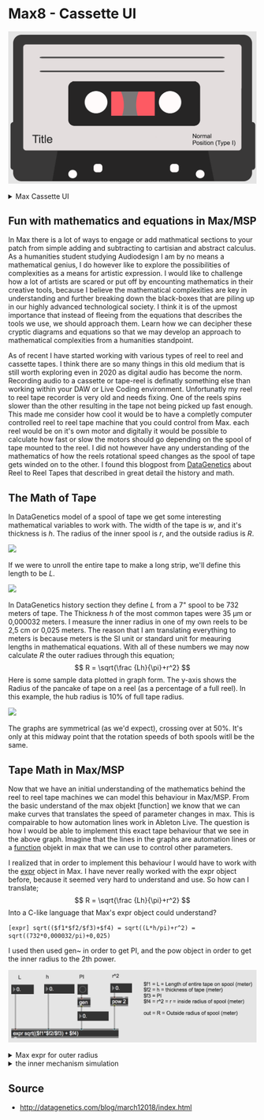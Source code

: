 # Max8 - Cassette UI

![](./media/cassette.png)

<details>
  <summary>Max Cassette UI</summary>
<pre><code>
----------begin_max5_patcher----------
6298.3oc68rsiiajcOOyWAgv9fs21Zp6WLP.RPdx.aRFjrHuXuY.aI1poMkn
BE03Y7h0e6oJVjRTpoDKQcJJ0yDaLcqljhGdteoN0g+829lIOl+ojMSh9gne
J5Mu4u+127lpCYOvap+62LYY7mlkEuo5xlrJ42xe7Wl7f6TkIepr5vY4wyWl
rYSjDIaN4psKSWkkTV8Ew0Gbcb4rmSWs3CEIyJc.lSoSk7GhnxonGhTT6OIj
onn+19aT91xiuStCU940ItayjI69BoyqdnLOneOah8P+i29V6Od.HjTvUWJR
JP5oFbDSC.NRuSvQr1gW3.fijPfiLE4h4iUBoTT.PQ7PPwY4KWlrp7E33+V7
mh9uSKJ2FmEUFuNIZYrEUR94U+7p+07sYyidLIZVddVT5SQkOmzbQFDNYi6.
oFJxhn7mhhidb6SOkTDsNK9yOFO6WsmKo5Lq9bzhzOlrJ5ozrjne3aadNxLf
ZV91UUOLhFxYQxFyyZbYZ9pOz+UzV4wRn4ZTkJD2Q7ksH6s+dsI7dK45zKEr
JtaWP3PFKpCkP9fTCWGuJIaROnufMkRoZgjRTHIlqYlmUBZJkP4DAQi4BMWp
dvRnvLLgP0HIyXJFQsjsobvHTlmgoBDRIvTlfi0BCCgwISUG+jfIpJRo8W6f
9lmicp.3yRUKLhEySl29BOfPianWKymmz9KFuZQV0AHRKGzcvGWLKOKunlQa
enPS0JFESkDNSiLHQmGBef7U957hFhlQLLPbZlgSqkXjFoLzRIhgjmlSqQLt
hHoJkTPYfyooUZaBAcGeLPrSzWtrSpZpPynRJ1PG4ZC4yPQU7oZtBKYlynMp
p1Pev5oDlgOxkRCaGSQXiiEi8GFVQ3Ht.IEHH0hMZrl6JQnnTACojDyykzva
0JEWaL0n4DlPeB99fXyL0vYyVqZUrQjzwVen5PbyiKxPBMJEJQmG51vzwujo
aLY+RhK0bkziYCAjqy3UZzR0I0nGFmU9UBmUvot3PXNJmgOiwDNUHjDq9rwq
L1nHCWXIFAkoXpRxDTJQZEJLXNSgFN+iR5hAJ9ZQ0zkZRCCDyc+BTVV+tMGH
Sh+E.S5TYq7WSMzidXdVejFJqjncgpa+ICAHqSIDSYBi6YSpulfnMTJCEvpy
W4fF8B30eJALZCN8T9pxMo+dEaxl7XfDvoL1Tr4Qlv4DrIzBs1FVnnRNmoES
EBswQrIBRNAgv1X2gTzmXBd8EzOySDevdaDcQTwWih.gqpxUQyvXoM6E6gZq
bv57P2BqUcyLcDxvyLoU7MS.LSkFaBXi1GUPwF2bvxLQeAvLOkUs+87hkwY+
7p2muI0Bgnu4u940IQ+X2UIgzaURHmWdwjPQKCjXhnRPg.oERrq5Wxpasgj9
BHzuMQptKahXQvrIxTpoJJxDkMhahpFos0ZV478SpLtSHPl2rAUrPn1wAf5J
T4WrIJarjMp7HD1wiL4mCLOR7EKORJpW6hp.bCAWgip0bjAtjST9WtkbpY0W
BFWB6ph.SEZlD6KVlDUpLQkXbUWmJOq5uTXPKcfrijYjdTLWxkxzdNuH82M9
xiy9v7T6SvQOxGvToekTpAotijIa32hofytqCW2GSmjqRqj7UBCjpcwHTyyX
HF7Ls9MkNLdD9qrBxpvt.EISY3ixIFaK9AbI.YfD2shbHXia7pxCVc.GiX4O
JQ6+S14gtErLh1jjpBI3XDivjZsh2hAxCNCTSFiZTQzeMyNEZtSsrC1oJDEo
Bd9m5qY9GaO+SQUBsz3nBwPHR0BBCJCrIQbvKVBQ9UBGjWqCzUShfwU02PxM
4W7pyDJDURoU0gYxSbHJATdVbYYw1zlmc6e4Xkuf6coMdnKzdFwUTLalbTl1
HdxnJitoDCYCkRPStiPchaw2n7J9JESfs6Yw5gfrK2lUltIKcdRQuYR3VmYi
ATGGTOEKvTDAoXZayzwr8PmGVUmYRxddbYbuZslDxa+8azQ1jTZtXCVzXly8
TcvZn1QuQRoUO+Ro105qUwbevC7gjexII+ObRVvNq0qiKhWlTlT7gjUwO5zy
GxJCX6u23EIuXMYvcJ7QNC5y4U3MQ4T7z0UTCJgOwPD9xR+XxzJbp9V9w3hU
F51gm7mv+s9bdnHUniqwsYte5iC9czy+qx70WbehiDxpEU20Wuc.1iM4e8BX
jyIf0Fqb34j2mE+4luxl3OlL+CV6YoOtsLY+m1Tyhp4QV1P11j7mZNbywODp
aWV+3ZtZr8Q17axtG6Ct3r7UKNGe8fKdYslMtiys4YiesWdm551zPOItSUIY
17qKTLsLewh880g26GDtKHBjaCgPXM+7R03RsKaZmRCHnM2bhcZvh3xj+3Rs
3rC+kU9Kn5g5taSpQ3I6DjfAsaCFFCk3Pj.xPQ56YF5N7OjLTjLbNR7KEjqv
Kx6i2tI4xci35HrS6F4pcafDeA4130gOiSE3lUAJRhPmU4y1RI6dh+WJRi2m
8bGpktH5Tpp1Xg2zrA.se0z7N6yE5TDzDEFjDErfDRhhXrHJDDjTEAl0hp3Z
DB.oJxwhpfUPRU3LQHoJJ.oJmwcdj5hSIrVGgU4Hm4Zu1y3OWcVGOm5ecSTF
VsJNqLAGRYBljGNYB59mzfqofAkpfwsoJDfoJ3whp.pnBgDPWMTDYrHJZHIJ
TWy.DJhBM71Tssr7eLPSpZ25GPY8XQkzSFRF6mOFuZwIHBrI20wkpP7Wt.KJ
MJHAjwdUFkpPQFORD80YLqX6pvcJhD3AqQdcFBKFY2H8iEQBR+zlmjG2uzSd
uJhcp3TusHQC0p6Ys2RTjQr3bWdz7cSRbcV1nFauZXywmAIGf4UcFfBIBJmG
OVKqW.xjQqzilkAA60YdMZxoCUA3rbHB9qxrbjrwKTEg3UYNOJwHRhjgOCn3
G27GQ3oWtuY5KICZkaitqBvZFQDpg3w4orb6hQriLVrL9fg3ku3amZFFySxP
5RRLVqT32cRQ.xEJBzrto8lU7fjAjnI23b+6L.LMkD7JAPj3Ifp0GgFfReGC
MAL1U9GFdnbbiNZb4IPZxsTo+D3qaMwkrvnzKoijR+lUwq27bd4vz86jx3LG
JUgPRfM4l6zqovex.5liKukR7X2XBEivA0wFWbO6XCWOOjPr.5Jiyto7YAs1
nsiOSgiOa9hySlktLNacV7LW+iP6f.reaqDZY.WeCO.o.GIh65DZY.LpQ3PN
Fc2b41yTt1jV51Ittd85hFaTDxsVNF2BCtIxwiUECe2fkicjHlnoW3AWNdX6
JAPiMswnMAqBUznCqMTATT2MA.k3PF9I90P3m6nE0ghGf.NkPZYtH20OoQaV
mjL+rSTK+KJNqZeIHwsV7cJ8Rrci02Va20acSoazIEnXMw66swPKPOKNKwtQ
kHb6O0TAiFgOwZ7H5mtHbazbLC3I2uVbuKZahMrZahpICWzldSEswtoNmPiC
pnM90lncCcodzu.snsRCon8ykkq+g28N6tXbQxpjxzYalZt128XV9h2sLtX1
yXBBqdW5p4IeZ5ykKy.xxNk6d8qPa8Jj3Bk+UpIgl8iPQDN5xstIcJ2tMHKV
h.VDPbSU74tLpHNSW5vDjFVca8oMPNecjqB2VKFdNOERk+Jbdx.UckUCMK5.
xmFqf7kGz2E88W9dHlocYP4LUO78P7o1.bDhbL6cD2XyjwBZaCQfuflCCcsy
ZY995gDJzcr1SpeejjRFfDrnEO2UFOPkfwjIiIK0kejaJxGJVJB779gympqB
rBTPUgQrwp+ulkkDWb4i1AQ03Of61cFTNruw5Pb.c6rN9WiRidZ.SuBWo1qm
hgXfQQAfn3r7rrnmSxxxmLPw4F849XjLuZZytwX4gauWyAMOFmYu8lXLPMuU
jIU6F5Yoap2Jzhwd5Jzrqoq2RRvuY7Inwp58lacQtsq4Gp2LJR0paNGfVwYL
8g.Uyvj2aRQDwtUSNgyatGnqK5YMYnpGVVdKMjSIAfG1tTbf9xIHWiB5ZXnP
UWH48qubB2UtZgNjD.9X03bySxh+bD9xUpo0SQTsiNv.WoFKgcmiMTLrVOF3
QQEVxmbyiHiHboYTOqwfMhLLUbGDQVs5JioBPDYX5fDQMQtXmfIWpkGZCCBc
cgRbZMNxXszoa+8zAkWbCIvU5UtpZbldF1I8rzfG1+6S5bkfCPjEnAEWQMxW
WYDUviq.ytOR2nwiKkD3zMv6acfad5Fmoptl+ixGf0iJGXXT8aUyATYWInq6
pjhmxIWtzfj3vCYqlA5BwCXaMh+mKGIXppUFyMRSHC.GzDHQg2+iWNFPvsv.
zP3BJPWpyAnPP1iACoyA0HHQf+x.zDjWGBfk5aa6y3zBjUq3TnxjRMVU5ec9
uEMfJ86nAMlyBPS+o.sEc+SOgi9mh9K1+krZQ4yQ4OEYttzhjnx30IQU8QSd
dVz2TQp+1ed0e5Ih4pe17uxmSm8qqLYvX+RUWcqKhZtf2+i1OwLexXT09Sy+
RWsIcdRTQ77zsUewit8+7JCsvbc+ml+8ers7bWbmM2vkK05jTw04+5VjQk7R
T7TiYZC0VpcZYAHqA3G3.vYfwg5MMYIIHVXFMCLKRFLyu17xvqgwYZyT0A60
3jhiiQ9ozrjOlTr4voQ5alDudcqCe3j3bY7u3d6Bn1M9KMHr6P6GdlEIeben
16NpsslRKMjfsEtMD8m1se+qm00Eq1lVcmZlelMORUr.6Fody53Ytu77Mqmt
mvag4t8QMq0akHk6msFS61WRBY4y90ixOHecxpzUGOhV2c54IOEuMq7CGrco
IS677OU+L14I6b6f+lIKJRmmux9Pb.uvd3FvYWfmJL6.jo5JVEutiurKKoSb
xMFjb6lGiKrrpZcBRyIKMFmO7T69dYIOUVe50oqVcDUrLe8oOYQ5hmOy28wb
yIWdt6c0Y17gsqbm8CFohxOXyH7vqKNKqVS8va+mhWkZrXkTl5XADztS5rK7
7lYElzgO.ecm4icbl4Fo7YI+V57xmcumLZwuMWd55FgnI63xySWjro7viUFu
XygGYS4mcD8VGZ6i0ZwenLY45LCVb3EXzOR2Tt447eaS8E1Hn0l.3RT9mbJ0
6zpaa16fieNyeGEiUZ6CefUPTqSz43uqQldWrxsLCdZSg8TMvisF5h0p0T4s
wtOvDBaLO3SRKv9PKp2afbOnEntQVVWH6dSF1vrNgfP0Ck87cSE1jusXVCs1
QVeH5vGPireY5pcFP+olmnpqqyGqgWKFvhGoNkSWnXxvjviTd+tzYBdq78BS
zXRw8K565Jjv1YaxwpwZS9z5hnM+uEkey2XxI76LY48NSRbeazeNxjA221Yf
pr9IN0YUgEv1Zsxa5lofSqKQiJjKYLUNRb9+7E+J1nF+qU4AuebwTPKk3rzh
YYIQlPzMQDG8TQ9xnYI10s4Ry9x9Vr0hvNQ55t37xpPG8lVgNFdLDbYnQaez
ew0mi4bVYbcEHQWFjqu3EqY1vfYAC8fby.TF8XziW7qCGRcyJV46cvAcbvBF
2MpdS8wPX01ZjAUUkc2FckRNF3+XEc01Uqim8qQO49+ICytcyaBIEdnKYtqr
eOb5OzMUBfF+o8aFosJkFgnn8SStVsETYYQz+7ioqlWlG8TdN4G9gCIHmizc
guUAbDUme75YF1P58jy2CBrtGYh6pA3DSbIk4E02Lp6E.A20PLDLaJWPkLFQ
ZG0FLrryCtCvd1lCcJr+vKN4x30qOPWXXoaepcRyE+h.yYRDykgx4FjaQ02M
fEOzYyKfAm.4TQ46GPCX5xELToMvQ2RO1z5dm3x1SPl6c5R2Kmr8uNluzlKF
eu5EeGMIndw42sqXIQOFQwvua6tdhqbzZ43qSb+FYKQV0lqt22iiKQYrB201
c2mKV2yU4PGcg3FmTXIvMwNW.46lcuiL8zHZ8tnB52K63gM1Nm2Nl4teekJb
MdJWolRLgvyvBlTIjbNwVTL2BxYKPXuu+RmmrnHodL1IPmi5sKp4cB9cMAXq
2P8tktuymDKoqpWgxbsdP8aw88+.2waQa1Y4FqRRlm09NhquO6+wt63iKN80
gN5w7bcqQ0eZtn0aKa+nbPmOe9Zv0jTVYgIqzTq4h8Gb41rRmUF7MzJo1MB0
BaoJ0h60Rr2f9gpD6Z9cYE1U0yeogWg8a6DjSwGCoV78a800XVPqutReKKud
C6MTkWGzYj0fpttPfGkpqqj21wnOM7okIuayJUTqcFVzG8pnz50pz2nRqCQA
4Nnx5TsFgPXEq+JqiCVk0anogsx5L1kTXcQcc4p4yR5TpVfr6EQMQZGkMcdv
uNJrds4vfUXcp91VW8Z6cAKnDJ6VVVcd8rxOTkUmdSGx3RW57ieU0on6U226
HIAch5otaQe5HD8B4tssSEtBiN9kTmb2VQctPbipn9n8p13JJntnNMtvTPcB
5dod503YnpmtNPkSmgMQcpTRlfRMAcpLAeZGmCH2Fc71UNclg.pHl7IjXJRy
Ulmt++hq6p+1Mpz5qiWkj0UVe1j45aQattzeNkLm+Ub35x95430IGA2dZz5c
9uajzZtHio75csnbuU+WJ7zsX65h704E61kmS4.yFI8vFux1C6ZYiWa2oc4r
Qt50Ae7D7KhrJjDlv8FFnd7OqIS4fwS3nJWE75RSS1+qdVzjh7sql61qrLdG
4+rOduKmzilRHTNQyrueMXRjvxCHXi5sTwnXpjv4cdnaBSxtM1THAGiXDlTq
UU6lOp68BhXpfnQDJiJHJDhPNl5d0LPra+yIoCmAhEcw.42wLvpK5vsTpied
7VIslq9hsPZ0qbh8ahzSrARqFusQ38d+Kl6lnAc6.1Wf6ts8Ab6jbc29W8Jf
EwaDE8RDEcU.W6CQ1tL5WMZpz9.Id2bST3AsREBAop6ZuXMFB5q7fm+SHEwf
BR8JuRf.R9HcZm8vQzqER9nCJUPfSHewIxUBIoOxdMONWGjj9hS3qERBegzU
iS9H6YGnr.fTTePJNDHketZf.mP9BoqFm7APXHDIXZOLwJIPAodkHff5wXd.
IFDw4vFKuFTuHdf.IevIpNDwz3GnwgHlFJwqfigHnQJ1GdYUUD..V9XIYWZI
WIrDdmeA8pgEwKQEX3WXezxkLPfExK7BCBrFK6wTjOR7TjDDX4Ubaf.IgWgC
.hQYDymLgzZ.hxwAqdwKNLzPpWRFfna4UMIfBV3QDVnQDV9j9kNDU0wOPK6F
zzvC5iBdYGnYgGzDU2fFOBfVzMnIWGn8AxPHOSZhFoGcGJXvB2KrHfAKVuvB
CFr38BKDXvRzqePEXvR1KrjfAqdE4Aon0NXQ5EVbPfkZz7MsiSLJvRLhvhOh
vxqX+jvX2fNhvhLhvBOdvRQ8RWlAFr52FEELX0usWBXvpeeJvwun8FTkDLX0
aNiBAXvh0Kr3fAKduvBFYduranfQl2K6Fvr97JeWIiqsRc6pKVOVCAgBJ8yi
BHVM7ZYmvGUOumSmOu9kSvUBcrO51JHVdxcdp5QeCjXtk9W+yqFuDdEysDAB
rTdCqqlFJjiW7GBwHBK9HBqQLNXgu1hu1lmXWMa6oxtf34jK7FVWs1Em485K
b0vh4aKeAdEPIduxrfWKPheALP.I9NhWRovTSN+T9pVswqVxgvGs0hk30xYS
NZUTgRN0u0R+nf0.SR029hL.3susu.7XsW8T.AjVQYWeG0Sjuf.JuR+h.R5x
H+L6vBhniW.GqEAQ3wOfqBxR8P7bUzggEyGQXQGQX4mkGTXjd7aY00gQ5wGX
SPgQm0KU1fPy8pAxfHLdreKLEHM8JV6WCjwAAVdYJPQ.AVdU.EEFDXcAswHv
EkB60dRACRgzO1azor5.Bn7RTAGjtdA60htTMM0A.Q8pEa.Q8yuch.lAPEnw
dUAZrDF7xuXigH2UrWUyYWeDCsxtW02gFHsBu.9wDHfb9VMQx8.3naHvYjvP
18RShoBCl6Evopvf49YFV.PUZqd0P3IrtZaibrWvhFhf28E3jvHN4EvY5PzU
m9BbZH5lUeANNLJRdk0DCDmwLs2FpAeCE4IvYpPrQpN1D7o.NHYHx7JLDl.D
XIFQoGgGKwNTzPt2l7udXw7FV3qFV941DF9kOs6DPUEg4kKZFHoexvdGwW.r
hg8NnK3shQ8xJFEhRnhohwKwMu1mq.AKhWZfDPpe.wKgEYPVAEOANlEjfIw9
vQkhff3Xl2C0g.f3dIdoz2RfGljW7C37vT+Cej00gotOCzgta1Y8X9mVTjuc
8QyOKygaFoV6miaMeT17wpxV2psJcmmt+irVeDu+ih8eb28hx2eAU8kQ8GU6
u18ejr+NT0dM6HuspvV8Up2ek6A.kr+i6gEs0y09ixagYz8ebO8ftGGLQ7TQ
iantwqW+wjhM0LiJZ6jkw+ha9nod3st4Gr6OqFtaSJR9XZy0WMN1lDWL64zx
jYkacuEBl7Igal5UMP1JVsMsVFxH7X.Y0TqyNMH2rN1ImTMb6d6+3s+e.AsG
m..
-----------end_max5_patcher-----------
</code></pre>
</details>

## Fun with mathematics and equations in Max/MSP

In Max there is a lot of ways to engage or add mathmatical sections to your patch from simple adding and subtracting to cartisian and abstract calculus. As a humanities student studying Audiodesign I am by no means a mathematical genius, I do however like to explore the possibilities of complexities as a means for artistic expression. I would like to challenge how a lot of artists are scared or put off by encounting mathematics in their creative tools, because I believe the mathematical complexities are key in understanding and further breaking down the black-boxes that are piling up in our highly advanced technological society. I think it is of the upmost importance that instead of fleeing from the equations that describes the tools we use, we should approach them. Learn how we can decipher these cryptic diagrams and equations so that we may develop an approach to mathematical complexities from a humanities standpoint.

As of recent I have started working with various types of reel to reel and cassette tapes. I think there are so many things in this old medium that is still worth exploring even in 2020 as digital audio has become the norm. Recording audio to a cassette or tape-reel is definatly something else than working within your DAW or Live Coding environment. Unfortunatly my reel to reel tape recorder is very old and needs fixing. One of the reels spins slower than the other resulting in the tape not being picked up fast enough. This made me consider how cool it would be to have a completly computer controlled reel to reel tape machine that you could control from Max. each reel would be on it's own motor and digitally it would be possible to calculate how fast or slow the motors should go depending on the spool of tape mounted to the reel. I did not however have any understanding of the mathematics of how the reels rotational speed changes as the spool of tape gets winded on to the other. I found this blogpost from [DataGenetics](http://datagenetics.com/blog/march12018/index.html) about Reel to Reel Tapes that described in great detail the history and math.

## The Math of Tape

In DataGenetics model of a spool of tape we get some interesting mathematical variables to work with. The width of the tape is *w*, and it's thickness is *h*. The radius of the inner spool is *r*, and the outside radius is *R*.



![](http://datagenetics.com/blog/march12018/ring.png)

If we were to unroll the entire tape to make a long strip, we'll define this length to be *L*.

![](http://datagenetics.com/blog/march12018/equiv.png)

In DataGenetics history section they define *L* from a 7" spool to be 732 meters of tape. The Thickness *h* of the most common tapes were 35 µm or 0,000032 meters. I measure the inner radius in one of my own reels to be 2,5 cm or 0,025 meters. The reason that I am translating everything to meters is because meters is the SI unit or standard unit for meauring lengths in mathematical equations. With all of these numbers we may now calculate *R* the outer radiues through this equation;
$$
R = \sqrt{\frac {Lh}{\pi}+r^2}
$$
Here is some sample data plotted in graph form. The y-axis shows the Radius of the pancake of tape on a reel (as a percentage of a full reel). In this example, the hub radius is 10% of full tape radius.

![](http://datagenetics.com/blog/march12018/g1.png)

The graphs are symmetrical (as we'd expect), crossing over at 50%. It's only at this midway point that the rotation speeds of both spools witll be the same.

## Tape Math in Max/MSP

Now that we have an initial understanding of the mathematics behind the reel to reel tape machines we can model this behaviour in Max/MSP. From the basic understand of the max objekt [function] we know that we can make curves that translates the speed of parameter changes in max. This is compairable to how automation lines work in Ableton Live. The question is how I would be able to implement this exact tape behaviour that we see in the above graph. Imagine that the lines in the graphs are automation lines or a [function](https://docs.cycling74.com/max8/refpages/function?q=function) objekt in max that we can use to control other parameters.

I realized that in order to implement this behaviour I would have to work with the [expr](https://docs.cycling74.com/max8/refpages/expr) object in Max. I have never really worked with the expr object before, because it seemed very hard to understand and use. So how can I translate;
$$
R = \sqrt{\frac {Lh}{\pi}+r^2}
$$
Into a C-like language that Max's expr object could understand?

```
[expr] sqrt(($f1*$f2/$f3)+$f4) = sqrt((L*h/pi)+r^2) = sqrt((732*0,000032/pi)+0,025)
```

I used then used gen~ in order to get PI, and the pow object in order to get the inner radius to the 2th power. 

![](./media/max-math.png)

<details>
  <summary>Max expr for outer radius</summary>
<pre><code>
----------begin_max5_patcher----------
1282.3ocyXE0ihaCD9Y3WQTz8vtsTZrSBApTenOdRmTO0WuqEYHFv2ErSic1
cud59u2w1IgDHgM.gqckH6tyL1i+FOyWlguNdj6JwKToqyu37AmQi953QiLh
zBFU7+ib2SdYcBQZLykSeVr5StSrpTzWTFwIBR7dpT53M0CGVplmumwSnJyR
QEBSIp06X7sKynqUVW6GrXpe8ePASbvKl5MwYgu9IFO0y4OOrqhb0wa6NVbL
kWWh0H0WRoVu35VsErXyoFPxOg8wtZgea7X8iI2dbXEgu8Ri.3Y3ogkXNb9v
gYygocbiFXbWd+C+3ewo.H+NSAPn6eNf28HVDAoVWZkfmApFbO+tCa7hqA1q
E62S4pSvc1eUA2zLpDLgnXB9xDFmtVjyMVguz.hukFv7DGZd50YDw6TPt.Oj
X78uc3gXQsOxCUhtKFingDi6t3Z24yNs1s.NnEWAb7FR37tKFN5RNM.vWK.l
eU0UaRDvNWdZ2Hx1SLmnYWWICBpVfzpPuWgEA2Imwjy75i4QUEBjLxdphlsj
xIqRLq1a3XSSEO6zNMJ90CAgQ5eEf5IQ5Ig.3JQeGzF9CGxbz2rA47qNuS+g
x2p14H13.1wxnNJRJ0QvcjoBQhyClH8iej+lMXv5cvG0N15Oy0uuAVjw5ZF4
CF792p+q.3u.FZ8S3CiKYwTmLRLK2rvi19OxgXAX2e.e98b04LtDLM3.uzb1
.jsXCYa8IZl4EfQWTQWv0birJWoD7qrcMDNxz0Vf4PGb44WcWdgG5xqghcoD
5KLEUQ36C6h22I1kszq9tObQQqZgCM2Rzb25tmlUfqBfA2drD5SzLIz5QMWL
xkjlVS7nZKQGM9jvrQymTIhwshPUhxnOwJW+rJojLHHnfHPdl4z69xr.2Cai
HllwyYlcxJDtWJNRla.NbEJSIqsKNVlN8PbW6yxP67.6KtLj.ysOCODYg63s
Ih0elFWiB.hroTNiWuerFpioaH4IpkaDbfG6eLmACaSK52TbFaUoFEF.7aYL
RR0weaFKVv0GhF2EZwktC5oHz99n5fwXAmj1xhgr.HnzgRI.xb4JRl9ppnj.
WpTALyMUUstD5FUg5TFmeTTTIR6VYFa6tyr1UBP49ys2FMxk4bq1kPVgZoj7
TynshjjTTn1b6egvY.eEUwrWAXuJkVZgcx0YhjjF30p4oVzDCY4qoOyhU6LN
pdx.XNKsLIxs5VNlskJUMkoHakMkHUewFzqIJeUQU7REceZBfhlF.0GLoRtS
7rrvvxDs5AfCeKM0qpqy50P94X+Np+JVcwMHA8ponMhPbYNcUWx0nA6lJ7Ul
P8X1PaiViJo7KnWF9.gtgGTmwBTehEAl1M8C6QrvqcvFzFXOPYn6wpiDAygR
qu8nfTjmstLVaCqSbZd.gbeEiWQf9gxSjwtVOViOH4+ntQZezSaaYQ2mIehh
9+ZqYHjW46O0C9ceZMKZ12oVynujl4H+6L0CO.iG8Cv.O+LLOyiN+nCLLyis
10VvqFav91YAClesiD1dPwu9rGFKZVqZiCGWiVDMNo1T+cRWq5riJS8H30Lp
12BXqWB824n93b7cx4d8v4Q2IjiWzGmO6t37itM6HpGdfM958TXePoOXj+s5
Iu95I7M5onn95Izs5oY80S278TeHAzyJdydpbSNetm2IdxRzczTmZmbzzlGM
o4oSY18DlGOcoYxx1lpT+Nlwea7+B17unHA
-----------end_max5_patcher-----------
</code></pre>
</details>

<details>
  <summary>the inner mechanism simulation</summary>
<pre><code>
----------begin_max5_patcher----------
1928.3ocyZs0iahCE94L+JPQ8g1toyZavbYk1G1GqTk1p801ciHAmD2R.VvY
locU+uu9BjPHPFCXRmQBlY7si+N2O17e2Ma9pzmHEys9MqOYMa1+c2rYxlDM
Lq7+mMee3SqiCKjCadB4wzUeY9BUWLxSLYywogQ6IEEVf6AHbU2IG1SShIL4
TgkMlExVuilrcYNYMSQZamf6sq+CzYgEJ3dvBq.awaD5df0eeZUSOvZtr6nQ
Qjj5snFD6aYDEUlO+3RPij6ZNRdGxFMWz3Ot6NwqEimOrJLYae4.HWz83JLi
8MGlkal1wMzv3tR9y+wt2p.P6NUAfvoWG.LE7BOtpUesD.RnJws+jCaTfAg8
asdGrU3htBbQRUcLxsD1Xs.7Evilv5.gdCBgG1uhj2aYmquX+6D.kXB7LROT
mxpEWyrE4N+3VHObOgQxWRRBWEKmN31gVtLSfVj2jhVfwQa6ZuuqSqUzyyCT
RbaWMsW0W8EhtcpuXkaVrGdJEn.aSKP2Dmx2YUq5lz78gRD41W76IgrKDMo3
2wz3WDpIbK4BM50wjv79pQi8ABMZLRxDrwCUitCviMX7lrvuZQs1zaDpDyk1
rNPCiPWChv0owwV6HwwoyGltbks7yIFctlt7wm1ArW0dqH7ARzRdi7cwxPFK
mt5.SUbwri3d1bB22jb9fEksjw22zBZpLCFWYiR9We4hrzsaiICLNlsRiG4T
81X9vAnaTHL9RmmZYaOvnX1pxNvCNJ1Ub5ALpUwgDNOzBYA6LlM94Qqup7Rz
PMMDx6ZVGcI9gAA2vP3sTCEVAzIJdFzE9RMdNDhuja3ppzXp3F3fajsdDIN7
aVPPes0g.3kLEakMO1w3V9P7fh32UJMFBtAirZy1gpSv7e1YuAQ368uvAfpt
DCmKGz18metbsZhiA3IHyNnsyPvKOEHFOwl95GuEXg77FWBJcajhruQdsN7c
5PJytM1gMvu7nR8ttUr8U4GKN86NififSP1Kfgj6RaLBGaoFg+jmHCz4EQoM
sayWljyzUnCDZ+hoPm0o62SDRsFL07+4ToF4jB9PBYbpsLllPj5c0syzt9Ha
Uhxx2HECFzICFbImKXPmgUWX7iu27Pr7xWDIKThtdiQnIw3tdaS36doMQIbf
AC.N.SBmOza3npEGBPCE.9CJWLSU4QoIiHaL7jUqgu2MJncV5iV8+jwKYAXu
wkKFWjD1d7HerI0Qe0Fn0ua8AwCIYKamU5FK93n4DKVXFwJMwpHKMM150RN8
a9bxq1f3idG+gsit9qIhK7iOI4nqMHa9.936E+kC+u3dnEu4OzjBZDwJOLhd
PNwFK+mS37B939K9yedfcsAWAly7A1WcVG0wdCgp6d1SVyfuWuL5tgYHW4xF
4IKhy7IE6idodtFUPWc.1dnow6xs5d21RFrrGGLtx3612hm+75jmj2L2tMzX
xCj7pb4fUY3ElkUq4Y0lhfa7kT4B4u3XSzDUSviMkSd3TJhGaMLmyDXbNvgb
4te9StU2ijXYRiH4IGnxUR0HWtTtkjRfDtHrHKbsZxQEY2ehuKnYEq02QE3R
5DvW8FehyxkwaiSW+0F40llQRnI0yG6rtiHaBODyVtIMg6G66x8fzaSK8uob
O1ZmBTHAvejSCiOt82lSiRSDahyjEhlqHGOmBrJdTcvHGQRXVKSVkceGcVvA
4ghUg4BQUoIAppSF2y74ccbdwjMrxtynIIM3hrzrt6Lmtc2Ul6pTdm6u1ZK6
oX4gDUuK4ZErkhJYNebgwwkFpmu7OElP49qHLpRDf.G6T4VXWw5bdMcmgWUO
OzROQbs70jGoQrcRBUWYfObZVkRz7iR4H5VRA671XgaKNukB12TL8ZMcXUoU
7RFYeVLGEmO.t8AsfUrK8whxAVonUmAb5yjqtUccudm090790H+JZ8lOyIHn
VGs4HDUoSeLK4ZtA61U3ybrWM8FpRz5T0pypb6aXFgHgGXm7BnN7BGu1Opyt
SfoIXcZCrmbYHxwpCEA4lRze6bghzC4qq30J15Bqy2fbceFM4nCzOUsijiq0
s0vOCAicKKsV5oJsLuooxGOuWtW4DnJ9o7inXZfu6KV3212vY44SNQUA6guQ
4oRdJK2p3eyYu907ZEeKu5uekWb2ar9EKdkcuo0TXcdVEEjspvXGeidWEd10
KDSNhycbo3CMcXUxMtvQk3KjtlqpNbSINOhZCp12jZqBA8INTGhilHhCzf3d
SDxQA5Pb2Ig3hOagmm3xOOypfSi.nd5PKwWN33oEDoEt7LBtb0gVxcDbzzBn
MsNMpz7HUssfa.wkepHsQ7QZlToW7LZOFQhBzSS0wHzBeCwk6MiVhKRWCkEn
sQnk6siVPczCkegPimVtvaGtPZQKLdJ7rzbY6f3NAFwHPKuXAlgVZEFB.Lhh
oS+yivPNm0i1McIXJkG8zbgNSBxcBzl31i1DUKWOUriQQKOr1BzwlSiuNAa8
wF.T95.JOaCHp7A5RIzXET5nS3YBtmmmtXZrZDdt5RoQqQni+Yw0DMdtmuNZ
4WFHPUVeiKbRPjFWzTiKY5xKXp6KWp4EKIuTo1tPIwIpb2Ot6+sRZzrL
-----------end_max5_patcher-----------
</code></pre>
</details>

## Source

- http://datagenetics.com/blog/march12018/index.html



